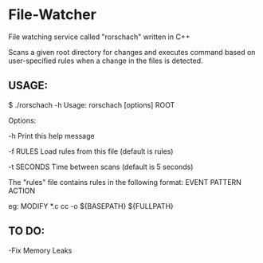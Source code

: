 # File-Watcher
File watching service called "rorschach" written in C++

Scans a given root directory for changes and executes command based on user-specified rules when a change in the files is detected.

## USAGE:

$ ./rorschach -h
Usage: rorschach [options] ROOT

Options:
    <p>	-h          Print this help message</p>
   	<p>	-f RULES    Load rules from this file (default is rules)</p>
	<p>	-t SECONDS  Time between scans (default is 5 seconds)</p>

The "rules" file contains rules in the following format:
EVENT	PATTERN    ACTION

<p>	eg: MODIFY    *.c    cc -o ${BASEPATH} ${FULLPATH}</p>


## TO DO:
-Fix Memory Leaks

